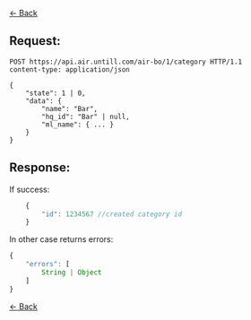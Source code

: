 [← Back](README.md)

## Request: 

```http
POST https://api.air.untill.com/air-bo/1/category HTTP/1.1
content-type: application/json

{
    "state": 1 | 0,
    "data": {
        "name": "Bar",
        "hq_id": "Bar" | null,
        "ml_name": { ... }
    }
}
```

## Response: 

If success:

```javascript 
    {
        "id": 1234567 //created category id
    }
```

In other case returns errors:

```javascript
{
    "errors": [
        String | Object
    ]
}
```

[← Back](README.md)